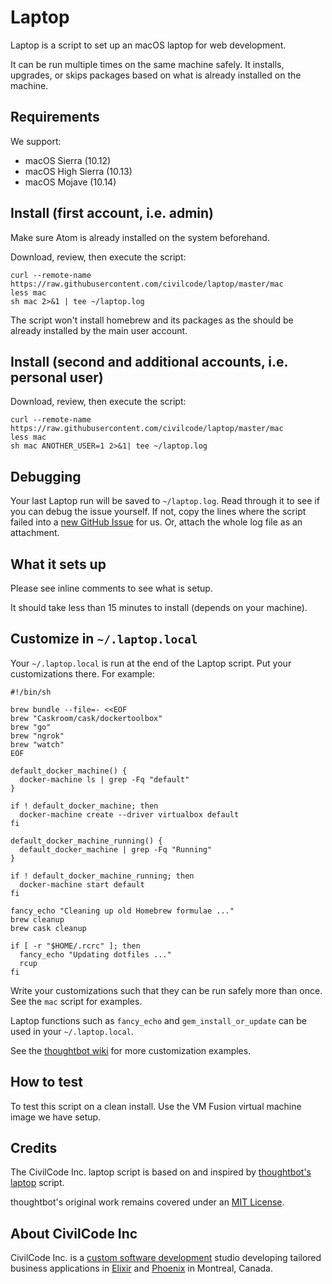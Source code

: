 # Laptop

Laptop is a script to set up an macOS laptop for web development.

It can be run multiple times on the same machine safely. It installs, upgrades, or skips packages
based on what is already installed on the machine.

## Requirements

We support:

* macOS Sierra (10.12)
* macOS High Sierra (10.13)
* macOS Mojave (10.14)

## Install (first account, i.e. admin)

Make sure Atom is already installed on the system beforehand.

Download, review, then execute the script:

    curl --remote-name https://raw.githubusercontent.com/civilcode/laptop/master/mac
    less mac
    sh mac 2>&1 | tee ~/laptop.log

The script won't install homebrew and its packages as the should be already
installed by the main user account.

## Install (second and additional accounts, i.e. personal user)

Download, review, then execute the script:

    curl --remote-name https://raw.githubusercontent.com/civilcode/laptop/master/mac
    less mac
    sh mac ANOTHER_USER=1 2>&1| tee ~/laptop.log

## Debugging

Your last Laptop run will be saved to `~/laptop.log`.
Read through it to see if you can debug the issue yourself.
If not, copy the lines where the script failed into a
[new GitHub Issue](https://github.com/civilcode/laptop/issues/new) for us.
Or, attach the whole log file as an attachment.

## What it sets up

Please see inline comments to see what is setup.

It should take less than 15 minutes to install (depends on your machine).

## Customize in `~/.laptop.local`

Your `~/.laptop.local` is run at the end of the Laptop script.
Put your customizations there.
For example:

    #!/bin/sh

    brew bundle --file=- <<EOF
    brew "Caskroom/cask/dockertoolbox"
    brew "go"
    brew "ngrok"
    brew "watch"
    EOF

    default_docker_machine() {
      docker-machine ls | grep -Fq "default"
    }

    if ! default_docker_machine; then
      docker-machine create --driver virtualbox default
    fi

    default_docker_machine_running() {
      default_docker_machine | grep -Fq "Running"
    }

    if ! default_docker_machine_running; then
      docker-machine start default
    fi

    fancy_echo "Cleaning up old Homebrew formulae ..."
    brew cleanup
    brew cask cleanup

    if [ -r "$HOME/.rcrc" ]; then
      fancy_echo "Updating dotfiles ..."
      rcup
    fi

Write your customizations such that they can be run safely more than once.
See the `mac` script for examples.

Laptop functions such as `fancy_echo` and `gem_install_or_update` can be used in your `~/.laptop.local`.

See the [thoughtbot wiki](https://github.com/thoughtbot/laptop/wiki) for more customization examples.

## How to test

To test this script on a clean install. Use the VM Fusion virtual machine image we have setup.

## Credits

The CivilCode Inc. laptop script is based on and inspired by
[thoughtbot's laptop](https://github.com/thoughtbot/laptop) script.

thoughtbot's original work remains covered under an
[MIT License](https://github.com/thoughtbot/laptop/blob/c997c4fb5a986b22d6c53214d8f219600a4561ee/LICENSE).

## About CivilCode Inc

CivilCode Inc. is a [custom software development](https://www.civilcode.io) studio developing tailored business applications in [Elixir](http://elixir-lang.org/) and [Phoenix](http://www.phoenixframework.org/) in Montreal, Canada.
